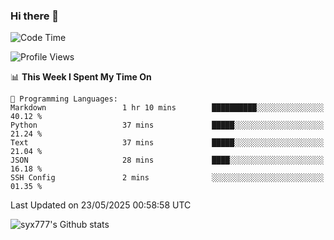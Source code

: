 ### Hi there 👋

<!--
**syx777/syx777** is a ✨ _special_ ✨ repository because its `README.md` (this file) appears on your GitHub profile.

Here are some ideas to get you started:

- 🔭 I’m currently working on ...
- 🌱 I’m currently learning ...
- 👯 I’m looking to collaborate on ...
- 🤔 I’m looking for help with ...
- 💬 Ask me about ...
- 📫 How to reach me: ...
- 😄 Pronouns: ...
- ⚡ Fun fact: ...
-->
<!--START_SECTION:waka-->
![Code Time](http://img.shields.io/badge/Code%20Time-354%20hrs%2050%20mins-blue)

![Profile Views](http://img.shields.io/badge/Profile%20Views-0-blue)

📊 **This Week I Spent My Time On** 

```text
💬 Programming Languages: 
Markdown                 1 hr 10 mins        ██████████░░░░░░░░░░░░░░░   40.12 % 
Python                   37 mins             █████░░░░░░░░░░░░░░░░░░░░   21.24 % 
Text                     37 mins             █████░░░░░░░░░░░░░░░░░░░░   21.04 % 
JSON                     28 mins             ████░░░░░░░░░░░░░░░░░░░░░   16.18 % 
SSH Config               2 mins              ░░░░░░░░░░░░░░░░░░░░░░░░░   01.35 % 
```


 Last Updated on 23/05/2025 00:58:58 UTC
<!--END_SECTION:waka-->

![syx777's Github stats](https://github-readme-stats-syx777.vercel.app/api?username=syx777&show_icons=true&count_private=true)
